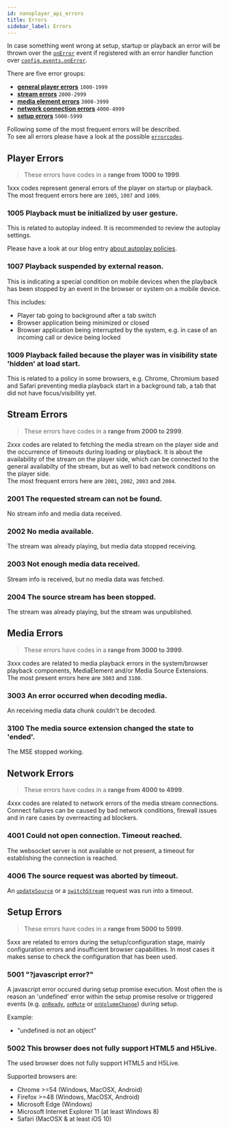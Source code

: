 ```yaml
---
id: nanoplayer_api_errors
title: Errors
sidebar_label: Errors
---
```


In case something went wrong at setup, startup or playback an error will be thrown over the [`onError`](../nanoplayer_api/#onerror) event if registered with an error handler function over [`config.events.onError`](../nanoplayer_api/#nanoplayerconfig--codeobjectcode).

There are five error groups:

* [**general player errors**](#player-errors) `1000-1999`
* [**stream errors**](#stream-errors) `2000-2999`
* [**media element errors**](#media-errors) `3000-3999`
* [**network connection errors**](#network-errors) `4000-4999`
* [**setup errors**](#setup-errors) `5000-5999`

Following some of the most frequent errors will be described.<br /> To see all errors please have a look at the possible [`errorcodes`](../nanoplayer_api/#nanoplayererrorcode--codenumbercode).

## Player Errors

>These errors have codes in a **range from 1000 to 1999**.<br />

1xxx codes represent general errors of the player on startup or playback.<br />
The most frequent errors here are `1005`, `1007` and `1009`.

### 1005 Playback must be initialized by user gesture.

This is related to autoplay indeed. It is recommended to review the autoplay settings.<br />

Please have a look at our blog entry [about autoplay policies](https://www.nanocosmos.de/blog/2018/03/autoplay-on-web-pages-with-h5live-player-for-ultra-low-latency-live-streams/).

### 1007 Playback suspended by external reason.

This is indicating a special condition on mobile devices when the playback has been stopped by an event in the browser or system on a mobile device.<br />

This includes:
* Player tab going to background after a tab switch
* Browser application being minimized or closed
* Browser application being interrupted by the system, e.g. in case of an incoming call or device being locked

### 1009 Playback failed because the player was in visibility state 'hidden' at load start.

This is related to a policy in some browsers, e.g. Chrome, Chromium based and Safari preventing media playback start in a background tab, a tab that did not have focus/visibility yet.

## Stream Errors 

>These errors have codes in a **range from 2000 to 2999**.<br />

2xxx codes are related to fetching the media stream on the player side and the occurrence
of timeouts during loading or playback. It is about the availability of the stream on the player side,
which can be connected to the general availabilty of the stream, but as well to bad network conditions
on the player side.<br />
The most frequent errors here are `2001`, `2002`, `2003` and `2004`.

### 2001 The requested stream can not be found.

No stream info and media data received.

### 2002 No media available.

The stream was already playing, but media data stopped receiving. 

### 2003 Not enough media data received.

Stream info is received, but no media data was fetched.

### 2004 The source stream has been stopped.

The stream was already playing, but the stream was unpublished.

## Media Errors

>These errors have codes in a **range from 3000 to 3999**.<br />

3xxx codes are related to media playback errors in the system/browser playback components,
MediaElement and/or Media Source Extensions.<br />
The most present errors here are `3003` and `3100`.

### 3003 An error occurred when decoding media.

An receiving media data chunk couldn't be decoded.

### 3100 The media source extension changed the state to 'ended'.

The MSE stopped working.

## Network Errors

>These errors have codes in a **range from 4000 to 4999**.<br />

4xxx codes are related to network errors of the media stream connections.
Connect failures can be caused by bad network conditions, firewall issues
and in rare cases by overreacting ad blockers.

### 4001 Could not open connection. Timeout reached.

The websocket server is not available or not present, a timeout for establishing the connection is reached.

### 4006 The source request was aborted by timeout.

An [`updateSource`](../nanoplayer_api/#nanoplayerupdatesourcesource) or a [`switchStream`](../nanoplayer_api/#nanoplayerswitchstreamindex) request was run into a timeout.

## Setup Errors

>These errors have codes in a **range from 5000 to 5999**.<br />

5xxx are related to errors during the setup/configuration stage, mainly configuration errors and insufficient browser capabilities.
In most cases it makes sense to check the configuration that has been used.

### 5001 "?javascript error?"

A javascript error occured during setup promise execution. Most often the is reason an 'undefined' error within the setup promise resolve or triggered events (e.g. [`onReady`](../nanoplayer_api/#onready), [`onMute`](../nanoplayer_api/#onmute) or [`onVolumeChange`](../nanoplayer_api/#onvolumechange)) during setup.<br />

Example: 
* "undefined is not an object"

### 5002 This browser does not fully support HTML5 and H5Live.

The used browser does not fully support HTML5 and H5Live.<br />

Supported browsers are:

* Chrome >=54 (Windows, MacOSX, Android)
* Firefox >=48 (Windows, MacOSX, Android)
* Microsoft Edge (Windows)
* Microsoft Internet Explorer 11 (at least Windows 8)
* Safari (MacOSX & at least iOS 10)
